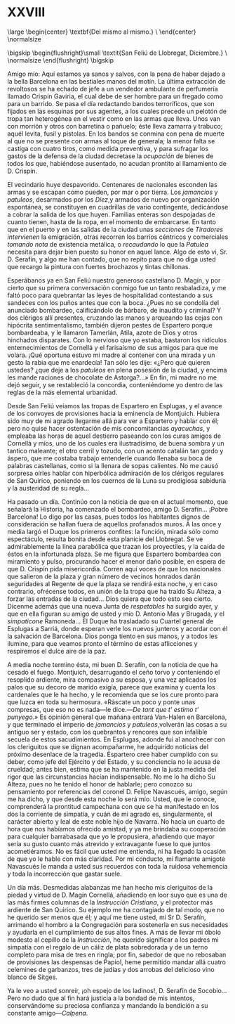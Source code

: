 # XXVIII

<!--- 
<div> 
  <span style="margin:0 auto;text-indent:0;display:block;text-align:center;font-weight:bold;font-size:larger;">
                Del mismo al mismo.                                     <br />
  </span>
</div> 
<p> </p>
-->

\large
\begin{center}
\textbf{Del mismo al mismo.}                                            \\
\end{center}
\normalsize

<!--- 
<div>
  <span style="width:100%;display:block;text-align:right;">     
                *San Feliú de Llobregat, Diciembre.*                    <br />
  </span>
</div>
<p> </p>
-->

\bigskip
\begin{flushright}\small \textit{San Feliú de Llobregat, Diciembre.}    \\
\normalsize
\end{flushright}
\bigskip

Amigo mío: Aquí estamos ya sanos y salvos, con la pena de haber dejado a la
bella Barcelona en las bestiales manos del motín. La última extracción de
revoltosos se ha echado de jefe a un vendedor ambulante de perfumería llamado
Crispín Gaviria, el cual debe de ser hombre para un fregado como para un
barrido. Se pasa el día redactando bandos terroríficos, que son fijados en las
esquinas por sus agentes, a los cuales precede un pelotón de tropa tan
heterogénea en el vestir como en las armas que lleva. Unos van con morrión
y otros con barretina o pañuelo; éste lleva zamarra y trabuco; aquél levita,
fusil y pistolas. En los bandos se conmina con pena de muerte al que no se
presente con armas al toque de generala; la menor falta se castiga con cuatro
tiros, como medida preventiva, y para sufragar los gastos de la defensa de la
ciudad decretase la *ocupación* de bienes de todos los que, habiéndose
ausentado, no acudan prontito al llamamiento de D. Crispín.

El vecindario huye despavorido. Centenares de nacionales esconden las armas
y se escapan como pueden, por mar o por tierra. Los *jamancios* y *patuleos*,
desarmados por los *Diez*,y armados de nuevo por organización espontánea, se
constituyen en cuadrillas de vario contingente, dedicándose a cobrar la salida
de los que huyen. Familias enteras son despojadas de cuanto tienen, hasta de la
ropa, en el momento de embarcarse. En tanto que en el puerto y en las salidas
de la ciudad unas *secciones* de *Tiradores intervienen* la emigración, otras
recorren los barrios céntricos y comerciales *tomando nota* de existencia
metálica, o *recaudando* lo que la *Patulea* necesita para dejar bien puesto su
honor en aquel lance. Algo de esto vi, Sr. D. Serafín, y algo me han contado,
que no repito para que no diga usted que recargo la pintura con fuertes
brochazos y tintas chillonas.

Esperábanos ya en San Feliú nuestro generoso castellano D. Magín, y por cierto
que su primera conversación conmigo fue un tanto resbaladiza, y me faltó poco
para quebrantar las leyes de hospitalidad contestando a sus sandeces con los
puños antes que con la boca. ¿Pues no se condolía del anunciado bombardeo,
calificándolo de bárbaro, de inaudito y criminal? Y dos clérigos allí
presentes, cruzando las manos y arqueando las cejas con hipócrita
sentimentalismo, también dijeron pestes de Espartero porque bombardeaba, y le
llamaron Tamerlán, Atila, azote de Dios y otros hinchados disparates. Con lo
nervioso que yo estaba, bastaron los ridículos enternecimientos de Cornellá
y el farisaísmo de sus amigos para que me volara. ¡Qué oportuna estuvo mi madre
al contener con una mirada y un gesto la rabia que me enardecía! Tan sólo les
dije: «¿Pero qué quieren ustedes? ¿que deje a los *patuleos* en plena posesión
de la ciudad, y encima les mande raciones de chocolate de Astorga?...» En fin,
mi madre no me dejó seguir, y se restableció la concordia, conteniéndome yo
dentro de las reglas de la más elemental urbanidad.

Desde San Feliú veíamos las tropas de Espartero en Esplugas, y el avance de los
convoyes de provisiones hacia la eminencia de Montjuich. Hubiera sido muy de mi
agrado llegarme allá para ver a Espartero y hablar con él; pero no quise hacer
ostentación de mis concomitancias *ayacuchas*, y empleaba las horas de aquel
destierro paseando con los curas amigos de Cornellá y míos, uno de los cuales
era ilustradísimo, de buena sombra y un tantico maleante; el otro cerril
y tozudo, con un acento catalán tan gordo y áspero, que me costaba trabajo
entenderle cuando llenaba su boca de palabras castellanas, como si la llenara
de sopas calientes. No me causó sorpresa oírles hablar con hiperbólica
admiración de los clérigos regulares de San Quirico, poniendo en los cuernos de
la Luna su prodigiosa sabiduría y la austeridad de su regla...

Ha pasado un día. Continúo con la noticia de que en el actual momento, que
señalará la Historia, ha comenzado el bombardeo, amigo D. Serafín... ¡Pobre
Barcelona! Lo digo por las casas, pues todos los habitantes dignos de
consideración se hallan fuera de aquellos profanados muros. A las once y media
largó el Duque los primeros confites: la función, mirada sólo como espectáculo,
resulta bonita desde esta planicie del Llobregat. Se ve admirablemente la línea
parabólica que trazan los proyectiles, y la caída de éstos en la infortunada
plaza. Se me figura que Espartero bombardea con miramiento y pulso, procurando
hacer el menor daño posible, en espera de que D. Crispín pida misericordia.
Corren aquí voces de que los nacionales que salieron de la plaza y gran número
de vecinos honrados darán seguridades al Regente de que la plaza se rendirá
esta noche, y en caso contrario, ofrécense todos, en unión de la tropa que ha
traído Su Alteza, a forzar las entradas de la ciudad... Dios quiera que todo
esto sea cierto. Dícenme además que una nueva Junta de *respetables* ha surgido
ayer, y que en ella figuran su amigo de usted y mío D. Antonio Mas y Brugada,
y el *simpaticone* Ramoneda... El Duque ha trasladado su Cuartel general de
Esplugas a Sarriá, donde esperan verle los nuevos junteros y acordar con él la
salvación de Barcelona. Dios ponga tiento en sus manos, y a todos les ilumine,
para que veamos pronto el término de estas aflicciones y respiremos el dulce
aire de la paz.

A media noche termino ésta, mi buen D. Serafín, con la noticia de que ha cesado
el fuego. Montjuich, desarrugando el ceño torvo y conteniendo el resoplido
ardiente, mira compasivo a su esposa, y una vez aplicados los palos que su
decoro de marido exigía, parece que examina y cuenta los cardenales que le ha
hecho, y le recomienda que se los cure pronto para que luzca en toda su
hermosura. «Ráscate un poco y ponte unas compresas, que eso no es nada—le
dice.—*De tant que t' estimo t' punyego.»* Es opinión general que mañana
entrará Van-Halen en Barcelona, y que terminado el imperio de *jamancios*
y *patuleos*,volverán las cosas a su antiguo ser y estado, con los quebrantos
y rencores que son infalible secuela de estos sacudimientos. En Esplugas,
adonde fui al anochecer con los cleriguitos que se dignan acompañarme, he
adquirido noticias del próximo desenlace de la tragedia. Espartero cree haber
cumplido con su deber, como jefe del Ejército y del Estado, y su conciencia no
le acusa de crueldad; antes bien, estima que se ha mantenido en la justa medida
del rigor que las circunstancias hacían indispensable. No me lo ha dicho Su
Alteza, pues no he tenido el honor de hablarle; pero conozco su pensamiento por
referencias del coronel D. Felipe Navascués, amigo, según me ha dicho, y que
desde esta noche lo será mío. Usted, que le conoce, comprenderá la prontitud
campechana con que se ha manifestado en los dos la corriente de simpatía,
y cuán de mi agrado es, singularmente, el carácter abierto y leal de este noble
hijo de Navarra. No hacía un cuarto de hora que nos habíamos ofrecido amistad,
y ya me brindaba su cooperación para cualquier barrabasada que yo le
propusiera, añadiendo que mayor sería su gusto cuanto más atrevido
y extravagante fuese lo que juntos acometiéramos. No es fácil que usted me
entienda, ni ha llegado la ocasión de que yo le hable con más claridad. Por mi
conducto, mi flamante amigote Navascués le manda a usted sus recuerdos con toda
la ruidosa vehemencia y toda la incorrección que gastar suele.

Un día más. Desmedidas alabanzas me han hecho mis cleriguitos de la piedad
y virtud de D. Magín Cornellá, añadiendo en loor suyo que es una de las más
firmes columnas de la *Instrucción Cristiana*, y el protector más ardiente de
San Quirico. Su ejemplo me ha contagiado de tal modo, que no he querido ser
menos que él; y aquí me tiene usted, mi Sr D. Serafín, arrimando el hombro a la
Congregación para sostenerla en sus necesidades y ayudarla en el cumplimiento
de sus altos fines. A más de llevar mi óbolo modesto al cepillo de la
*Instrucción*, he querido significar a los padres mi simpatía con el regalo de
un cáliz de plata sobredorada y de un terno completo para misa de tres en
ringla; por fin, sabedor de que no rebosaban de provisiones las despensas de
Papiol, heme permitido mandar allá cuatro celemines de garbanzos, tres de
judías y dos arrobas del delicioso vino blanco de Sitges.

Ya le veo a usted sonreír, ¡oh espejo de los ladinos!, D. Serafín de Socobio...
Pero no dudo que al fin hará justicia a la bondad de mis intentos,
conservándome su preciosa confianza y mandando la bendición a su constante
amigo—*Calpena*.
